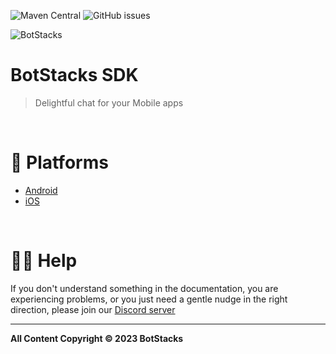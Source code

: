 ![Maven Central](https://img.shields.io/maven-central/v/ai.botstacks/chat-sdk) ![GitHub issues](https://img.shields.io/github/issues/botstacks/mobile-sdk)

![BotStacks](https://github.com/BotStacks/mobile-sdk/assets/1652321/3c9b2037-0e18-4a59-9faa-d46e1e76a449)


# BotStacks SDK

> Delightful chat for your Mobile apps

&nbsp;

# 📃 Platforms

- [Android](docs/android/android-getting-started.md)
- [iOS](docs/compose/compose-getting-started.md)

&nbsp;

# 🙋‍♂️ Help

If you don't understand something in the documentation, you are experiencing problems, or you just need a gentle nudge in the right direction, please join our [Discord server](https://discord.com/invite/5kwyQCz3zZ)

---

**All Content Copyright © 2023 BotStacks**
